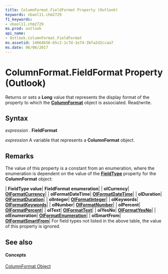 ```yaml
---
title: ColumnFormat.FieldFormat Property (Outlook)
keywords: vbaol11.chm2729
f1_keywords:
- vbaol11.chm2729
ms.prod: outlook
api_name:
- Outlook.ColumnFormat.FieldFormat
ms.assetid: 14064b56-65c2-1c7d-1e74-3bfa2d2ccaa7
ms.date: 06/08/2017
---
```



# ColumnFormat.FieldFormat Property (Outlook)

Returns or sets a **Long** value that represents the display format of the property to which the **[ColumnFormat](columnformat-object-outlook.md)** object is associated. Read/write.


## Syntax

 _expression_ . **FieldFormat**

 _expression_ A variable that represents a **ColumnFormat** object.


## Remarks

The value of this property is a constant from an enumeration, where the enumeration is dependent on the value of the **[FieldType](columnformat-fieldtype-property-outlook.md)** property for the **ColumnFormat** object:



| **FieldType value**| **FieldFormat enumeration**|
| **olCurrency**| **[OlFormatCurrency](olformatcurrency-enumeration-outlook.md)**|
| **olFormatDateTime**| **[OlFormatDateTime](olformatdatetime-enumeration-outlook.md)**|
| **olDuration**| **[OlFormatDuration](olformatduration-enumeration-outlook.md)**|
| **olInteger**| **[OlFormatInteger](olformatinteger-enumeration-outlook.md)**|
| **olKeywords**| **[OlFormatKeywords](olformatkeywords-enumeration-outlook.md)**|
| **olNumber**| **[OlFormatNumber](olformatnumber-enumeration-outlook.md)**|
| **olPercent**| **[OlFormatPercent](olformatpercent-enumeration-outlook.md)**|
| **olText**| **[OlFormatText](olformattext-enumeration-outlook.md)**|
| **olYesNo**| **[OlFormatYesNo](olformatyesno-enumeration-outlook.md)**|
| **olEnumeration**| **[OlFormatEnumeration](olformatenumeration-enumeration-outlook.md)**|
| **olSmartFrom**| **[OlFormatSmartFrom](olformatsmartfrom-enumeration-outlook.md)**|
For field types not listed in the above table, the value of this property is ignored.


## See also


#### Concepts


[ColumnFormat Object](columnformat-object-outlook.md)

